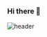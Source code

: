 ### Hi there 👋
![header](https://capsule-render.vercel.app/api?type=soft&color=auto&height=150&section=header&text=SanghyoLee&fontSize=70&animation=twinkling)

<!--
**sanghyoLe/sanghyoLe** is a ✨ _special_ ✨ repository because its `README.md` (this file) appears on your GitHub profile.

Here are some ideas to get you started:

- 🔭 I’m currently working on ...
- 🌱 I’m currently learning ...
- 👯 I’m looking to collaborate on ...
- 🤔 I’m looking for help with ...
- 💬 Ask me about ...
- 📫 How to reach me: ...
- 😄 Pronouns: ...
- ⚡ Fun fact: ...
-->
